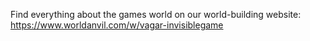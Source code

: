Find everything about the games world on our world-building website: 
https://www.worldanvil.com/w/vagar-invisiblegame
